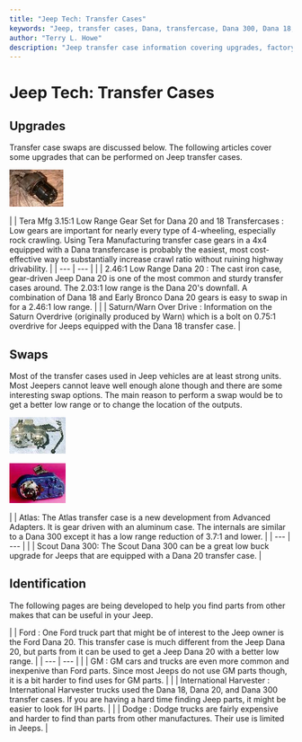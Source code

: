 ```yaml
---
title: "Jeep Tech: Transfer Cases"
keywords: "Jeep, transfer cases, Dana, transfercase, Dana 300, Dana 18, New Process, New Venture"
author: "Terry L. Howe"
description: "Jeep transfer case information covering upgrades, factory options, and essential information."
---
```


# Jeep Tech: Transfer Cases

## Upgrades

Transfer case swaps are discussed below.  The following articles
cover some upgrades that can be performed on Jeep transfer cases.

[](/convxfer/terad20/tera.html)

[](/convxfer/2.46-20/)

![](/convtrans/WODfT.jpg)[](/convxfer/warnod.html)

|  | Tera Mfg 3.15:1 Low Range Gear Set for Dana 20 and 18 Transfercases
:
Low gears are important for nearly every type of 4-wheeling, especially
rock crawling. Using Tera Manufacturing transfer case gears in a 4x4
equipped with a Dana transfercase is probably the easiest, most
cost-effective way to substantially increase crawl ratio without
ruining highway drivability. |
| --- | --- |
|  | 2.46:1 Low Range Dana 20
:
The cast iron case, gear-driven Jeep Dana 20 is one of the
most common and sturdy transfer cases around. The 2.03:1
low range is the Dana 20's downfall. A combination of Dana
18 and Early Bronco Dana 20 gears is easy to swap in for
a 2.46:1 low range. |
|  | Saturn/Warn Over Drive
:
Information on the Saturn Overdrive (originally produced by Warn)
which is a bolt on 0.75:1 overdrive for Jeeps equipped with the
Dana 18 transfer case. |

## Swaps

Most of the transfer cases used in Jeep vehicles are at least
strong units.  Most Jeepers cannot leave well enough alone though
and there are some interesting swap options.  The main reason
to perform a swap would be to get a better low range or to
change the location of the outputs.

![Atlas front](/convxfer/atlas-front_.jpg)[](/convxfer/atlas.html)

![Scout 300 back](/convxfer/ihd300bT.jpg)[](/convxfer/scout300.html)

|  | Atlas:
The Atlas transfer case is a new development from Advanced Adapters.
It is gear driven with an aluminum case.  The internals are similar
to a Dana 300 except it has a low range reduction of 3.7:1 and lower. |
| --- | --- |
|  | Scout Dana 300:
The Scout Dana 300 can be a great low buck upgrade for Jeeps that
are equipped with a Dana 20 transfer case. |

## Identification

The following pages are being developed to help you find parts
from other makes that can be useful in your Jeep.

[](/convxfer/ford/)

[](/convxfer/gm/)

[](/convxfer/ih/)

[](/convxfer/dodge/)

|  | Ford
:
One Ford truck part that might be of interest to the Jeep owner
is the Ford Dana 20.  This transfer case is much different from
the Jeep Dana 20, but parts from it can be used to get a Jeep
Dana 20 with a better low range. |
| --- | --- |
|  | GM
:
GM cars and trucks are even more common and inexpenive than Ford parts.
Since most Jeeps do not use GM parts though, it is a bit harder to
find uses for GM parts. |
|  | International Harvester
:
International Harvester trucks used the Dana 18, Dana 20, and Dana 300
transfer cases.  If you are having a hard time finding Jeep parts,
it might be easier to look for IH parts. |
|  | Dodge
:
Dodge trucks are fairly expensive and harder to find than parts
from other manufactures.  Their use is limited in Jeeps. |